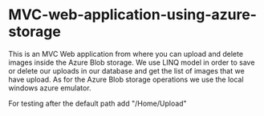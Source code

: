 # MVC-web-application-using-azure-storage

This is an MVC Web application from where you can upload and delete images inside the Azure Blob storage. 
We use LINQ model in order to save or delete our uploads in our database and get the list of images that we have upload.
As for the Azure Blob storage operations we use the local windows azure emulator.

For testing after the default path add "/Home/Upload"
